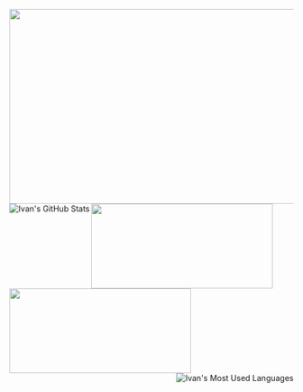 <img src="https://media3.giphy.com/media/jPMYzDWEP4CbswyPUe/giphy.gif" height="345" width="850"><img align="left" alt="Ivan's GitHub Stats" src="https://github-readme-stats.codestackr.vercel.app/api?username=IvanHornung&show_icons=true&hide_border=true&hide=prs,issues,contribs&count_private=true&theme=tokyonight&include_all_commits=true" /><a href="https://www.linkedin.com/in/ivanhornung/"><img src="https://media2.giphy.com/media/KeoUrBIf7cE2t5Wcgx/giphy.gif" height="150" width="322"></a><a href="https://twitter.com/ivan_hornung"><img src="https://media2.giphy.com/media/lQbRQB65li25d7HBEI/giphy.gif" height="150" width="322"></a><img align="right" alt="Ivan's Most Used Languages" src="https://github-readme-stats.vercel.app/api/top-langs/?username=IvanHornung&layout=compact&theme=tokyonight&hide_border=true&card_width=445" />